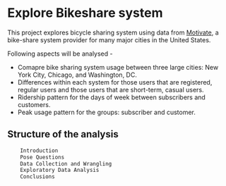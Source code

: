 
# Explore Bikeshare system

This project explores bicycle sharing system using data from [Motivate](https://www.motivateco.com/), a bike-share system provider for many major cities in the United States. 


Following aspects will be analysed -
- Comapre bike sharing system usage between three large cities: New York City, Chicago, and Washington, DC. 
- Differences within each system for those users that are registered, regular users and those users that are short-term, casual users.
- Ridership pattern for the days of week between subscribers and customers.
- Peak usage pattern for the groups: subscriber and customer.



## Structure of the analysis 
```sh
    Introduction
    Pose Questions
    Data Collection and Wrangling
    Exploratory Data Analysis
    Conclusions
```

